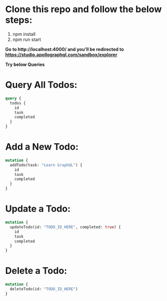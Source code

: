 # Clone this repo and follow the below steps:

1. npm install
2. npm run start 


**Go to http://localhost:4000/ and you'll be redirected to https://studio.apollographql.com/sandbox/explorer**

**Try below Queries**


# Query All Todos:

```graphql
query {
  todos {
    id
    task
    completed
  }
}
```

# Add a New Todo:

```graphql
mutation {
  addTodo(task: "Learn GraphQL") {
    id
    task
    completed
  }
}
```

# Update a Todo:

```graphql
mutation {
  updateTodo(id: "TODO_ID_HERE", completed: true) {
    id
    task
    completed
  }
}
```

# Delete a Todo:

```graphql
mutation {
  deleteTodo(id: "TODO_ID_HERE")
}
```
